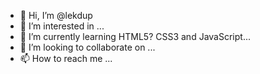 - 👋 Hi, I’m @lekdup
- 👀 I’m interested in ...
- 🌱 I’m currently learning HTML5? CSS3 and JavaScript...
- 💞️ I’m looking to collaborate on ...
- 📫 How to reach me ...

<!---
lekdup/lekdup is a ✨ special ✨ repository because its `README.md` (this file) appears on your GitHub profile.
You can click the Preview link to take a look at your changes.
--->
